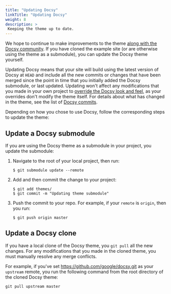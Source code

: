 ```yaml
---
title: "Updating Docsy"
linkTitle: "Updating Docsy"
weight: 8
description: >
 Keeping the theme up to date.
---
```


We hope to continue to make improvements to the theme [along with the Docsy community](/docs/contribution-guidelines/). 
If you have cloned the example site (or are otherwise using the theme as a submodule), you can update the Docsy theme
yourself. 

Updating Docsy means that your site will build using the latest version of Docsy at `HEAD` and include 
all the new commits or changes that have been merged since the point in time that you initially added the Docsy 
submodule, or last updated. Updating won't affect any modifications that you made in your own project to 
[override the Docsy look and feel](/docs/adding-content/lookandfeel/), as your overrides 
don't modify the theme itself. For details about what has changed in the theme, see the list of 
[Docsy commits](https://github.com/google/docsy/commits/master).

Depending on how you chose to use Docsy, follow the corresponding steps to update the theme:

## Update a Docsy submodule

If you are using the Docsy theme as a submodule in your project, you update the submodule:

1. Navigate to the root of your local project, then run:

    ```
    $ git submodule update --remote
    ```
    
1. Add and then commit the change to your project:

    ```
    $ git add themes/
    $ git commit -m "Updating theme submodule"
    ```

1. Push the commit to your repo. For example, if your `remote` is `origin`, then you run: 

    ```
    $ git push origin master
    ```

## Update a Docsy clone

If you have a local clone of the Docsy theme, you `git pull` all the new changes. For any modifications that you
made in the cloned theme, you must manually resolve any merge conflicts. 

For example, if you've set https://github.com/google/docsy.git as your `upstream` remote, you run the following
command from the root directory of the cloned Docsy theme:

```
git pull upstream master
```
